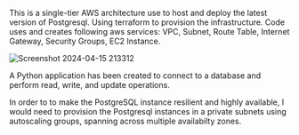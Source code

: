 This is a single-tier AWS architecture use to host and deploy the latest version of Postgresql. Using terraform to provision the infrastructure. Code uses and creates following aws services:
VPC, Subnet, Route Table, Internet Gateway, Security Groups, EC2 Instance.

![Screenshot 2024-04-15 213312](https://github.com/Jviiith/Terraform/assets/107872597/47a6612f-a510-4fe5-8a22-1fe1ca9ba45e)

A Python application has been created to connect to a database and perform read, write, and update operations.

In order to to make the PostgreSQL instance resilient and highly available, I would need to provision the Postgresql instances in a private subnets using autoscaling groups, spanning across multiple availabilty zones.
